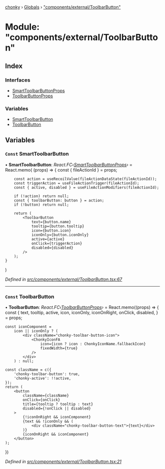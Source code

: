 [chonky](../README.md) › [Globals](../globals.md) › ["components/external/ToolbarButton"](_components_external_toolbarbutton_.md)

# Module: "components/external/ToolbarButton"

## Index

### Interfaces

* [SmartToolbarButtonProps](../interfaces/_components_external_toolbarbutton_.smarttoolbarbuttonprops.md)
* [ToolbarButtonProps](../interfaces/_components_external_toolbarbutton_.toolbarbuttonprops.md)

### Variables

* [SmartToolbarButton](_components_external_toolbarbutton_.md#const-smarttoolbarbutton)
* [ToolbarButton](_components_external_toolbarbutton_.md#const-toolbarbutton)

## Variables

### `Const` SmartToolbarButton

• **SmartToolbarButton**: *React.FC‹[SmartToolbarButtonProps](../interfaces/_components_external_toolbarbutton_.smarttoolbarbuttonprops.md)›* = React.memo(
    (props) => {
        const { fileActionId } = props;

        const action = useRecoilValue(fileActionDataState(fileActionId));
        const triggerAction = useFileActionTrigger(fileActionId);
        const { active, disabled } = useFileActionModifiers(fileActionId);

        if (!action) return null;
        const { toolbarButton: button } = action;
        if (!button) return null;

        return (
            <ToolbarButton
                text={button.name}
                tooltip={button.tooltip}
                icon={button.icon}
                iconOnly={button.iconOnly}
                active={active}
                onClick={triggerAction}
                disabled={disabled}
            />
        );
    }
)

*Defined in [src/components/external/ToolbarButton.tsx:67](https://github.com/TimboKZ/Chonky/blob/bceb265/src/components/external/ToolbarButton.tsx#L67)*

___

### `Const` ToolbarButton

• **ToolbarButton**: *React.FC‹[ToolbarButtonProps](../interfaces/_components_external_toolbarbutton_.toolbarbuttonprops.md)›* = React.memo((props) => {
    const {
        text,
        tooltip,
        active,
        icon,
        iconOnly,
        iconOnRight,
        onClick,
        disabled,
    } = props;

    const iconComponent =
        icon || iconOnly ? (
            <div className="chonky-toolbar-button-icon">
                <ChonkyIconFA
                    icon={icon ? icon : ChonkyIconName.fallbackIcon}
                    fixedWidth={true}
                />
            </div>
        ) : null;

    const className = c({
        'chonky-toolbar-button': true,
        'chonky-active': !!active,
    });
    return (
        <button
            className={className}
            onClick={onClick}
            title={tooltip ? tooltip : text}
            disabled={!onClick || disabled}
        >
            {!iconOnRight && iconComponent}
            {text && !iconOnly && (
                <div className="chonky-toolbar-button-text">{text}</div>
            )}
            {iconOnRight && iconComponent}
        </button>
    );
})

*Defined in [src/components/external/ToolbarButton.tsx:21](https://github.com/TimboKZ/Chonky/blob/bceb265/src/components/external/ToolbarButton.tsx#L21)*
